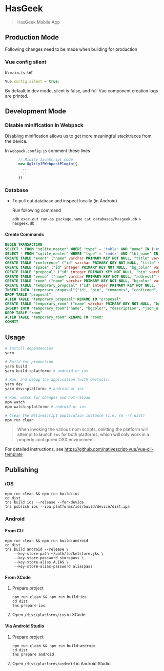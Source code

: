 # HasGeek

> HasGeek Mobile App

## Production Mode

Following changes need to be made when building for production

### Vue config silent
In `main.ts` set
```js
Vue.config.silent = true;
```
By default in dev mode, silent is false, and full Vue component creation
logs are printed.

## Development Mode
### Disable minification in Webpack
Disabling minification allows us to get more meaningful stacktraces from
the device.

In `webpack.config.js` comment these lines

```js
      // Minify JavaScript code
      new UglifyJSWebpackPlugin({
        ...
        ...
      })
```
### Database

 * To pull out database and inspect locally (in Android)

    Run following command
    ```shell
    adb exec-out run-as package.name cat databases/hasgeek.db > hasgeek.db
    ```

#### Create Commands

```sql
BEGIN TRANSACTION
SELECT * FROM "sqlite_master" WHERE "type" = 'table' AND "name" IN ('event', 'conference', 'space', 'proposal', 'venue', 'room')
SELECT * FROM "sqlite_master" WHERE "type" = 'index' AND "tbl_name" IN ('event', 'conference', 'space', 'proposal', 'venue', 'room')
CREATE TABLE "event" ("name" varchar PRIMARY KEY NOT NULL, "title" varchar NOT NULL, "start_time" varchar NOT NULL, "city" varchar NOT NULL, "venue" varchar NOT NULL, "google_maps_link" varchar NOT NULL, "end_time" varchar NOT NULL, "url" varchar NOT NULL, "funnel" varchar NOT NULL, "blurb" varchar NOT NULL)
CREATE TABLE "conference" ("id" varchar PRIMARY KEY NOT NULL, "title" varchar NOT NULL, "start_time" datetime NOT NULL, "city" varchar NOT NULL, "venue" varchar NOT NULL, "google_maps_link" varchar NOT NULL, "end_time" datetime NOT NULL, "url" varchar NOT NULL, "funnel" varchar NOT NULL, "blurb" varchar NOT NULL, "color" text NOT NULL)
CREATE TABLE "space" ("id" integer PRIMARY KEY NOT NULL, "bg_color" varchar NOT NULL, "bg_image" varchar NOT NULL, "datelocation" varchar NOT NULL, "end" varchar NOT NULL, "explore_url" varchar NOT NULL, "json_url" varchar NOT NULL, "name" varchar NOT NULL, "start" varchar NOT NULL, "state" varchar NOT NULL, "status" integer NOT NULL, "timezone" varchar NOT NULL, "title" varchar NOT NULL, "url" varchar NOT NULL, "website" varchar NOT NULL)
CREATE TABLE "proposal" ("id" integer PRIMARY KEY NOT NULL, "bio" varchar NOT NULL, "comments" integer NOT NULL, "confirmed" boolean NOT NULL, "description" varchar NOT NULL, "fullname" varchar NOT NULL, "json_url" varchar NOT NULL, "level" varchar NOT NULL, "links" varchar NOT NULL, "name" varchar NOT NULL, "objective" varchar NOT NULL, "preview_video" varchar NOT NULL, "proposer" varchar NOT NULL, "requirements" varchar NOT NULL, "section" varchar NOT NULL, "slides" varchar NOT NULL, "speaker" varchar NOT NULL, "submitted" datetime NOT NULL, "title" varchar NOT NULL, "type" varchar NOT NULL, "url" varchar NOT NULL, "votes" integer NOT NULL, "space_id" integer)
CREATE TABLE "venue" ("name" varchar PRIMARY KEY NOT NULL, "address1" varchar NOT NULL, "address2" varchar NOT NULL, "city" varchar NOT NULL, "country" varchar NOT NULL, "description" varchar NOT NULL, "json_url" varchar NOT NULL, "latitude" varchar NOT NULL, "longitude" varchar NOT NULL, "postcode" varchar NOT NULL, "state" varchar NOT NULL, "title" varchar NOT NULL, "url" varchar NOT NULL)
CREATE TABLE "room" ("name" varchar PRIMARY KEY NOT NULL, "bgcolor" varchar NOT NULL, "description" varchar NOT NULL, "json_url" varchar NOT NULL, "title" varchar NOT NULL, "url" varchar NOT NULL, "venue" varchar NOT NULL)
CREATE TABLE "temporary_proposal" ("id" integer PRIMARY KEY NOT NULL, "bio" varchar NOT NULL, "comments" integer NOT NULL, "confirmed" boolean NOT NULL, "description" varchar NOT NULL, "fullname" varchar NOT NULL, "json_url" varchar NOT NULL, "level" varchar NOT NULL, "links" varchar NOT NULL, "name" varchar NOT NULL, "objective" varchar NOT NULL, "preview_video" varchar NOT NULL, "proposer" varchar NOT NULL, "requirements" varchar NOT NULL, "section" varchar NOT NULL, "slides" varchar NOT NULL, "speaker" varchar NOT NULL, "submitted" datetime NOT NULL, "title" varchar NOT NULL, "type" varchar NOT NULL, "url" varchar NOT NULL, "votes" integer NOT NULL, "space_id" integer, CONSTRAINT "FK_3b467a49eac84a73a66126fde4b" FOREIGN KEY ("space_id") REFERENCES "space" ("id"))
INSERT INTO "temporary_proposal"("id", "bio", "comments", "confirmed", "description", "fullname", "json_url", "level", "links", "name", "objective", "preview_video", "proposer", "requirements", "section", "slides", "speaker", "submitted", "title", "type", "url", "votes", "space_id") SELECT "id", "bio", "comments", "confirmed", "description", "fullname", "json_url", "level", "links", "name", "objective", "preview_video", "proposer", "requirements", "section", "slides", "speaker", "submitted", "title", "type", "url", "votes", "space_id" FROM "proposal"
DROP TABLE "proposal"
ALTER TABLE "temporary_proposal" RENAME TO "proposal"
CREATE TABLE "temporary_room" ("name" varchar PRIMARY KEY NOT NULL, "bgcolor" varchar NOT NULL, "description" varchar NOT NULL, "json_url" varchar NOT NULL, "title" varchar NOT NULL, "url" varchar NOT NULL, "venue" varchar NOT NULL, CONSTRAINT "FK_726dc1e51bcdf8be0b224c57eab" FOREIGN KEY ("venue") REFERENCES "venue" ("name"))
INSERT INTO "temporary_room"("name", "bgcolor", "description", "json_url", "title", "url", "venue") SELECT "name", "bgcolor", "description", "json_url", "title", "url", "venue" FROM "room"
DROP TABLE "room"
ALTER TABLE "temporary_room" RENAME TO "room"
COMMIT
```
## Usage

``` bash
# Install dependencies
yarn

# Build for production
yarn build
yarn build:<platform> # android or ios

# Run, and debug the application (with devtools)
yarn dev
yarn dev:<platform> # android or ios

# Run, watch for changes and hot-reload
npm watch
npm watch:<platform> # android or ios

# Clean the NativeScript application instance (i.e. rm -rf dist)
npm run clean
```

> When invoking the various npm scripts, omitting the platform will attempt to launch `tns` for both platforms, which will only work in a properly configured OSX environment.

For detailed instructions, see https://github.com/nativescript-vue/vue-cli-template

## Publishing

### iOS

```shell
npm run clean && npm run build:ios
cd dist
tns build ios --release --for-device
tns publish ios --ipa platforms/ios/build/device/dist.ipa
```

### Android

####  From  CLI
```shell
npm run clean && npm run build:android
cd dist
tns build android --release \
    --key-store-path ~/path/to/ketstore.jks \
    --key-store-password storepass \
    --key-store-alias ALIAS \
    --key-store-alias-password aliaspass
```

#### From XCode

1. Prepare project
    ```shell
    npm run clean && npm run build:ios
    cd dist
    tns prepare ios
    ```
2. Open `/dist/platforms/ios` in XCode

#### Via Android Studio

1. Prepare project
    ```shell
    npm run clean && npm run build:android
    cd dist
    tns prepare android
    ```
2. Open `/dist/platforms/android` in Android Studio
